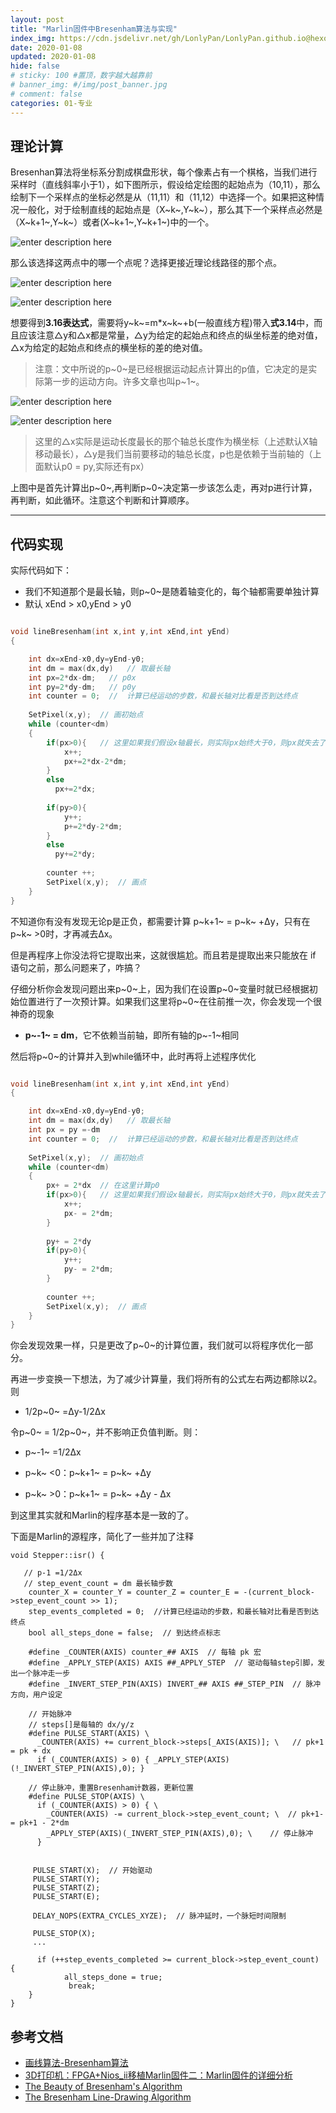 ```yaml
---
layout: post
title: "Marlin固件中Bresenham算法与实现"
index_img: https://cdn.jsdelivr.net/gh/LonlyPan/LonlyPan.github.io@hexo_source/hexo_images/Marlin_使用自定义Serial1_2_3额外串口/Marlin-Logo-GitHub.png
date: 2020-01-08
updated: 2020-01-08
hide: false
# sticky: 100 #置顶，数字越大越靠前
# banner_img: #/img/post_banner.jpg
# comment: false
categories: 01-专业
---
```


<!--more-->

## 理论计算

Bresenhan算法将坐标系分割成棋盘形状，每个像素占有一个棋格，当我们进行采样时（直线斜率小于1），如下图所示，假设给定绘图的起始点为（10,11），那么绘制下一个采样点的坐标必然是从（11,11）和（11,12）中选择一个。如果把这种情况一般化，对于绘制直线的起始点是（X~k~,Y~k~），那么其下一个采样点必然是（X~k+1~,Y~k~）或者(X~k+1~,Y~k+1~)中的一个。

![enter description here](https://cdn.jsdelivr.net/gh/LonlyPan/LonlyPan.github.io@hexo_source/hexo_images/Marlin固件中Bresenham算法与实现/1.png)

那么该选择这两点中的哪一个点呢？选择更接近理论线路径的那个点。

![enter description here](https://cdn.jsdelivr.net/gh/LonlyPan/LonlyPan.github.io@hexo_source/hexo_images/Marlin固件中Bresenham算法与实现/2.png)

![enter description here](https://cdn.jsdelivr.net/gh/LonlyPan/LonlyPan.github.io@hexo_source/hexo_images/Marlin固件中Bresenham算法与实现/3.png)

想要得到**3.16表达式**，需要将y~k~=m\*x~k~+b(一般直线方程)带入**式3.14**中，而且应该注意△y和△x都是常量，△y为给定的起始点和终点的纵坐标差的绝对值，△x为给定的起始点和终点的横坐标的差的绝对值。

>注意：文中所说的p~0~是已经根据运动起点计算出的p值，它决定的是实际第一步的运动方向。许多文章也叫p~1~。

![enter description here](https://cdn.jsdelivr.net/gh/LonlyPan/LonlyPan.github.io@hexo_source/hexo_images/Marlin固件中Bresenham算法与实现/4.png)

![enter description here](https://cdn.jsdelivr.net/gh/LonlyPan/LonlyPan.github.io@hexo_source/hexo_images/Marlin固件中Bresenham算法与实现/5.png)

>这里的△x实际是运动长度最长的那个轴总长度作为横坐标（上述默认X轴移动最长），△y是我们当前要移动的轴总长度，p也是依赖于当前轴的（上面默认p0 = py,实际还有px）

上图中是首先计算出p~0~,再判断p~0~决定第一步该怎么走，再对p进行计算，再判断，如此循环。注意这个判断和计算顺序。

___

## 代码实现

实际代码如下：
- 我们不知道那个是最长轴，则p~0~是随着轴变化的，每个轴都需要单独计算
- 默认 xEnd > x0,yEnd > y0

```c

void lineBresenham(int x,int y,int xEnd,int yEnd)
{

	int dx=xEnd-x0,dy=yEnd-y0;
    int dm = max(dx,dy)   // 取最长轴
	int px=2*dx-dm;   // p0x
    int py=2*dy-dm;   // p0y
	int counter = 0;  //  计算已经运动的步数，和最长轴对比看是否到达终点
    
	SetPixel(x,y);  // 画初始点
	while (counter<dm)
	{
		if(px>0){   // 这里如果我们假设x轴最长，则实际px始终大于0，则px就失去了意义
			x++;
			px+=2*dx-2*dm;
		}
        else
          px+=2*dx;	
          
        if(py>0){
			y++;
			p+=2*dy-2*dm;
		}
        else
          py+=2*dy;
          
        counter ++;
		SetPixel(x,y);  // 画点
	}
}

```

不知道你有没有发现无论p是正负，都需要计算 p~k+1~ = p~k~ +Δy，只有在p~k~ >0时，才再减去Δx。

但是再程序上你没法将它提取出来，这就很尴尬。而且若是提取出来只能放在 if 语句之前，那么问题来了，咋搞？

仔细分析你会发现问题出来p~0~上，因为我们在设置p~0~变量时就已经根据初始位置进行了一次预计算。如果我们这里将p~0~在往前推一次，你会发现一个很神奇的现象

- **p~-1~ = dm**，它不依赖当前轴，即所有轴的p~-1~相同

然后将p~0~的计算并入到while循环中，此时再将上述程序优化

```c

void lineBresenham(int x,int y,int xEnd,int yEnd)
{

	int dx=xEnd-x0,dy=yEnd-y0;
    int dm = max(dx,dy)   // 取最长轴
	int px = py =-dm
	int counter = 0;  //  计算已经运动的步数，和最长轴对比看是否到达终点
    
	SetPixel(x,y);  // 画初始点
	while (counter<dm)
	{
        px+ = 2*dx  // 在这里计算p0
		if(px>0){   // 这里如果我们假设x轴最长，则实际px始终大于0，则px就失去了意义
			x++;
			px- = 2*dm;
		}
        
        py+ = 2*dy
		if(py>0){
			y++;
			py- = 2*dm;
		}
      
        counter ++;
		SetPixel(x,y);  // 画点
	}
}

```

你会发现效果一样，只是更改了p~0~的计算位置，我们就可以将程序优化一部分。

再进一步变换一下想法，为了减少计算量，我们将所有的公式左右两边都除以2。则

- 1/2p~0~ =Δy-1/2Δx 

令p~0~ = 1/2p~0~，并不影响正负值判断。则：

- p~-1~ =1/2Δx 

- p~k~ <0：p~k+1~ = p~k~ +Δy
- p~k~ >0：p~k+1~ = p~k~ +Δy - Δx 

到这里其实就和Marlin的程序基本是一致的了。

下面是Marlin的源程序，简化了一些并加了注释

```
void Stepper::isr() {
   
   // p-1 =1/2Δx 
   // step_event_count = dm 最长轴步数
    counter_X = counter_Y = counter_Z = counter_E = -(current_block->step_event_count >> 1);
    step_events_completed = 0;  //计算已经运动的步数，和最长轴对比看是否到达终点
    bool all_steps_done = false;  // 到达终点标志
  
    #define _COUNTER(AXIS) counter_## AXIS  // 每轴 pk 宏
    #define _APPLY_STEP(AXIS) AXIS ##_APPLY_STEP  // 驱动每轴step引脚，发出一个脉冲走一步
    #define _INVERT_STEP_PIN(AXIS) INVERT_## AXIS ##_STEP_PIN  // 脉冲方向，用户设定
    
    // 开始脉冲
    // steps[]是每轴的 dx/y/z
    #define PULSE_START(AXIS) \
      _COUNTER(AXIS) += current_block->steps[_AXIS(AXIS)]; \   // pk+1 = pk + dx
      if (_COUNTER(AXIS) > 0) { _APPLY_STEP(AXIS)(!_INVERT_STEP_PIN(AXIS),0); }

    // 停止脉冲，重置Bresenham计数器，更新位置
    #define PULSE_STOP(AXIS) \
      if (_COUNTER(AXIS) > 0) { \
        _COUNTER(AXIS) -= current_block->step_event_count; \  // pk+1- = pk+1 - 2*dm
        _APPLY_STEP(AXIS)(_INVERT_STEP_PIN(AXIS),0); \    // 停止脉冲
      }
     
     
     PULSE_START(X);  // 开始驱动
     PULSE_START(Y);
     PULSE_START(Z);
     PULSE_START(E);
     
     DELAY_NOPS(EXTRA_CYCLES_XYZE);  // 脉冲延时，一个脉短时间限制
     
     PULSE_STOP(X);
     ...
      
      if (++step_events_completed >= current_block->step_event_count) {
            all_steps_done = true;
             break;
    }
}
```
## 参考文档

- [画线算法-Bresenham算法](https://blog.csdn.net/hyman_c/article/details/53432852)
- [3D打印机：FPGA+Nios_ii移植Marlin固件二：Marlin固件的详细分析](http://blog.sina.com.cn/s/blog_679933490102vv8z.html)
- [The Beauty of Bresenham's Algorithm](http://members.chello.at/easyfilter/bresenham.html)
- [The Bresenham Line-Drawing Algorithm](https://www.cs.helsinki.fi/group/goa/mallinnus/lines/bresenh.html)

